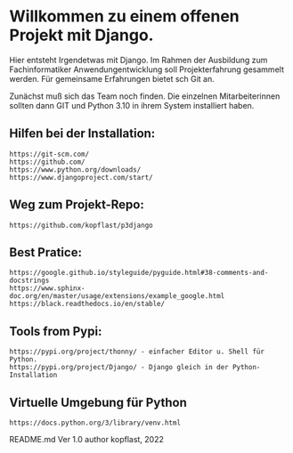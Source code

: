 # Willkommen zu einem offenen Projekt mit Django.

Hier entsteht Irgendetwas mit Django. 
Im Rahmen der Ausbildung zum Fachinformatiker Anwendungentwicklung soll Projekterfahrung gesammelt werden. Für gemeinsame Erfahrungen bietet sch Git an. 

Zunächst muß sich das Team noch finden.
Die einzelnen Mitarbeiterinnen sollten dann GIT und Python 3.10 in ihrem System
installiert haben. 

## Hilfen bei der Installation:

	https://git-scm.com/
	https://github.com/
	https://www.python.org/downloads/
	https://www.djangoproject.com/start/

## Weg zum Projekt-Repo: 

	https://github.com/kopflast/p3django

## Best Pratice:

	https://google.github.io/styleguide/pyguide.html#38-comments-and-docstrings
	https://www.sphinx-doc.org/en/master/usage/extensions/example_google.html
	https://black.readthedocs.io/en/stable/

## Tools from Pypi:

	https://pypi.org/project/thonny/ - einfacher Editor u. Shell für Python.
	https://pypi.org/project/Django/ - Django gleich in der Python-Installation

## Virtuelle Umgebung für Python

	https://docs.python.org/3/library/venv.html



README.md Ver 1.0 author kopflast, 2022
